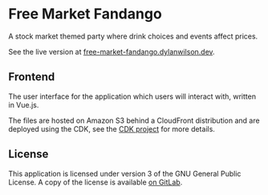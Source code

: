 # Free Market Fandango

A stock market themed party where drink choices and events affect prices.

See the live version at [free-market-fandango.dylanwilson.dev](https://free-market-fandango.dylanwilson.dev/).

## Frontend

The user interface for the application which users will interact with, written in Vue.js.  

The files are hosted on Amazon S3 behind a CloudFront distribution and are deployed using the CDK, see the [CDK project](https://gitlab.dylanwilson.dev/free-market-fandango/cdk) for more details.

## License

This application is licensed under version 3 of the GNU General Public License.  A copy of the license is available [on GitLab](https://gitlab.dylanwilson.dev/free-market-fandango/frontend/-/blob/main/LICENSE).
